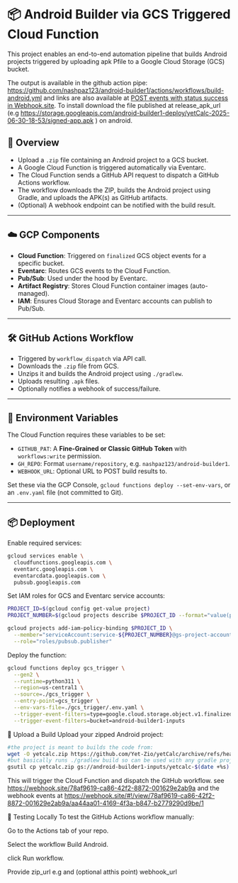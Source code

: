 # 📦 Android Builder via GCS Triggered Cloud Function

This project enables an end-to-end automation pipeline that builds Android projects triggered by uploading apk Pfile to a Google Cloud Storage (GCS) bucket.

The output is available in the github action pipe: https://github.com/nashpaz123/android-builder1/actions/workflows/build-android.yml 
and links are also available at  <a href="https://webhook.site/#!/view/78af9619-ca86-42f2-8872-001629e2ab9a"> POST events with status success in Webhook.site</a>. 
To install download the file published at release_apk_url (e.g https://storage.googleapis.com/android-builder1-deploy/yetCalc-2025-06-30-18-53/signed-app.apk ) on android.

## 🚀 Overview

- Upload a `.zip` file containing an Android project to a GCS bucket.
- A Google Cloud Function is triggered automatically via Eventarc.
- The Cloud Function sends a GitHub API request to dispatch a GitHub Actions workflow.
- The workflow downloads the ZIP, builds the Android project using Gradle, and uploads the APK(s) as GitHub artifacts.
- (Optional) A webhook endpoint can be notified with the build result.

---

## ☁️ GCP Components

- **Cloud Function**: Triggered on `finalized` GCS object events for a specific bucket.
- **Eventarc**: Routes GCS events to the Cloud Function.
- **Pub/Sub**: Used under the hood by Eventarc.
- **Artifact Registry**: Stores Cloud Function container images (auto-managed).
- **IAM**: Ensures Cloud Storage and Eventarc accounts can publish to Pub/Sub.

---

## 🛠️ GitHub Actions Workflow

- Triggered by `workflow_dispatch` via API call.
- Downloads the `.zip` file from GCS.
- Unzips it and builds the Android project using `./gradlew`.
- Uploads resulting `.apk` files.
- Optionally notifies a webhook of success/failure.

---

## 🔐 Environment Variables

The Cloud Function requires these variables to be set:

- `GITHUB_PAT`: A **Fine-Grained or Classic GitHub Token** with `workflows:write` permission.
- `GH_REPO`: Format `username/repository`, e.g. `nashpaz123/android-builder1`.
- `WEBHOOK_URL`: Optional URL to POST build results to.

Set these via the GCP Console, `gcloud functions deploy --set-env-vars`, or an `.env.yaml` file (not committed to Git).

---

## 📦 Deployment

Enable required services:

```bash
gcloud services enable \
  cloudfunctions.googleapis.com \
  eventarc.googleapis.com \
  eventarcdata.googleapis.com \
  pubsub.googleapis.com
```
Set IAM roles for GCS and Eventarc service accounts:

```bash
PROJECT_ID=$(gcloud config get-value project)
PROJECT_NUMBER=$(gcloud projects describe $PROJECT_ID --format="value(projectNumber)")

gcloud projects add-iam-policy-binding $PROJECT_ID \
  --member="serviceAccount:service-${PROJECT_NUMBER}@gs-project-accounts.iam.gserviceaccount.com" \
  --role="roles/pubsub.publisher"
```

Deploy the function:

```bash
gcloud functions deploy gcs_trigger \
  --gen2 \
  --runtime=python311 \
  --region=us-central1 \
  --source=./gcs_trigger \
  --entry-point=gcs_trigger \
  --env-vars-file=./gcs_trigger/.env.yaml \
  --trigger-event-filters=type=google.cloud.storage.object.v1.finalized \
  --trigger-event-filters=bucket=android-builder1-inputs

```
📁 Upload a Build
Upload your zipped Android project:

```bash
#the project is meant to builds the code from:
wget -O yetcalc.zip https://github.com/Yet-Zio/yetCalc/archive/refs/heads/main.zip
#but basically runs ./gradlew build so can be used with any gradle project 
gsutil cp yetcalc.zip gs://android-builder1-inputs/yetcalc-$(date +%s).zip
```
This will trigger the Cloud Function and dispatch the GitHub workflow. see https://webhook.site/78af9619-ca86-42f2-8872-001629e2ab9a and the webhook events at https://webhook.site/#!/view/78af9619-ca86-42f2-8872-001629e2ab9a/aa44aa01-4169-4f3a-b847-b2779290d9be/1

🧪 Testing Locally
To test the GitHub Actions workflow manually:

Go to the Actions tab of your repo.

Select the workflow Build Android.

click Run workflow.

Provide zip_url e.g and (optional atthis point) webhook_url 
